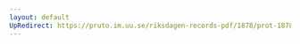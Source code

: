 ```yaml
---
layout: default
UpRedirect: https://pruto.im.uu.se/riksdagen-records-pdf/1878/prot-1878--ak--010/prot-1878--ak--010_004.pdf
---
```

